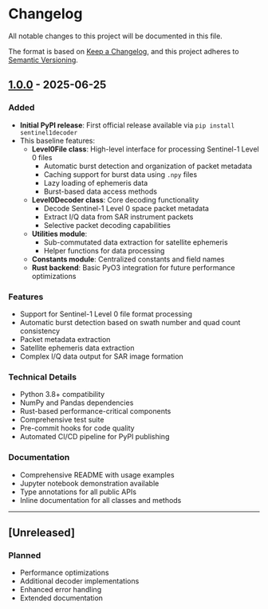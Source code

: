 # Changelog

All notable changes to this project will be documented in this file.

The format is based on [Keep a Changelog](https://keepachangelog.com/en/1.0.0/),
and this project adheres to [Semantic Versioning](https://semver.org/spec/v2.0.0.html).

## [1.0.0] - 2025-06-25

### Added
- **Initial PyPI release**: First official release available via `pip install sentinel1decoder`
- This baseline features:
    - **Level0File class**: High-level interface for processing Sentinel-1 Level 0 files
        - Automatic burst detection and organization of packet metadata
        - Caching support for burst data using `.npy` files
        - Lazy loading of ephemeris data
        - Burst-based data access methods
    - **Level0Decoder class**: Core decoding functionality
        - Decode Sentinel-1 Level 0 space packet metadata
        - Extract I/Q data from SAR instrument packets
        - Selective packet decoding capabilities
    - **Utilities module**: 
        - Sub-commutated data extraction for satellite ephemeris
        - Helper functions for data processing
    - **Constants module**: Centralized constants and field names
    - **Rust backend**: Basic PyO3 integration for future performance optimizations


### Features
- Support for Sentinel-1 Level 0 file format processing
- Automatic burst detection based on swath number and quad count consistency
- Packet metadata extraction
- Satellite ephemeris data extraction
- Complex I/Q data output for SAR image formation

### Technical Details
- Python 3.8+ compatibility
- NumPy and Pandas dependencies
- Rust-based performance-critical components
- Comprehensive test suite
- Pre-commit hooks for code quality
- Automated CI/CD pipeline for PyPI publishing

### Documentation
- Comprehensive README with usage examples
- Jupyter notebook demonstration available
- Type annotations for all public APIs
- Inline documentation for all classes and methods

---

## [Unreleased]

### Planned
- Performance optimizations
- Additional decoder implementations
- Enhanced error handling
- Extended documentation

[1.0.0]: https://github.com/Rich-Hall/sentinel1decoder/releases/tag/v1.0.0 